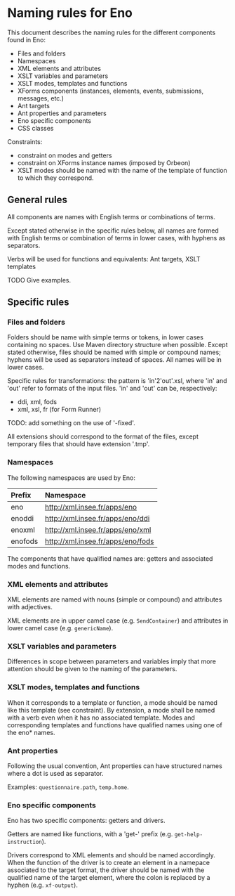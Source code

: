 # Naming rules for Eno

This document describes the naming rules for the different components found in Eno:
* Files and folders
* Namespaces
* XML elements and attributes
* XSLT variables and parameters
* XSLT modes, templates and functions
* XForms components (instances, elements, events, submissions, messages, etc.)
* Ant targets
* Ant properties and parameters
* Eno specific components
* CSS classes

Constraints:
* constraint on modes and getters
* constraint on XForms instance names (imposed by Orbeon)
* XSLT modes should be named with the name of the template of function to which they correspond.

## General rules

All components are names with English terms or combinations of terms.

Except stated otherwise in the specific rules below, all names are formed with English terms or combination of terms in lower cases, with hyphens as separators.

Verbs will be used for functions and equivalents: Ant targets, XSLT templates

TODO Give examples.

## Specific rules

### Files and folders

Folders should be name with simple terms or tokens, in lower cases containing no spaces. Use Maven directory structure when possible.
Except stated otherwise, files should be named with simple or compound names; hyphens will be used as separators instead of spaces. All names will be in lower cases.

Specific rules for transformations: the pattern is 'in'2'out'.xsl, where 'in' and 'out' refer to formats of the input files. 'in' and 'out' can be, respectively:
* ddi, xml, fods
* xml, xsl, fr (for Form Runner)

TODO: add something on the use of '-fixed'.

All extensions should correspond to the format of the files, except temporary files that should have extension '.tmp'.

### Namespaces

The following namespaces are used by Eno:

| Prefix        | Namespace           |
|:------------- |:-------------|
| eno      | http://xml.insee.fr/apps/eno |
| enoddi      | http://xml.insee.fr/apps/eno/ddi |
| enoxml      | http://xml.insee.fr/apps/eno/xml |
| enofods      | http://xml.insee.fr/apps/eno/fods |

The components that have qualified names are: getters and associated modes and functions.

### XML elements and attributes

XML elements are named with nouns (simple or compound) and attributes with adjectives.

XML elements are in upper camel case (e.g. `SendContainer`) and attributes in lower camel case (e.g. `genericName`).

###  XSLT variables and parameters

Differences in scope between parameters and variables imply that more attention should be given to the naming of the parameters.

### XSLT modes, templates and functions

When it corresponds to a template or function, a mode should be named like this template (see constraint). By extension, a mode shall be named with a verb even when it has no associated template. Modes and corresponding templates and functions have qualified names using one of the eno* names.

### Ant properties

Following the usual convention, Ant properties can have structured names where a dot is used as separator.

Examples: `questionnaire.path`, `temp.home`.

### Eno specific components

Eno has two specific components: getters and drivers.

Getters are named like functions, with a 'get-' prefix (e.g. `get-help-instruction`).

Drivers correspond to XML elements and should be named accordingly. When the function of the driver is to create an element in a namepace associated to the target format, the driver should be named with the qualified name of the target element, where the colon is replaced by a hyphen (e.g. `xf-output`).
